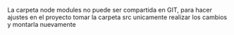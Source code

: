 La carpeta node modules no puede ser compartida en GIT, para hacer ajustes en el proyecto tomar la carpeta src unicamente
realizar los cambios y montarla nuevamente

